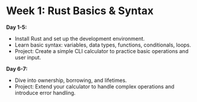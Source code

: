 # Week 1: Rust Basics & Syntax
**Day 1-5:**

- Install Rust and set up the development environment.
- Learn basic syntax: variables, data types, functions, conditionals, loops.
- Project: Create a simple CLI calculator to practice basic operations and user input.

**Day 6-7:**

- Dive into ownership, borrowing, and lifetimes.
- Project: Extend your calculator to handle complex operations and introduce error handling.
